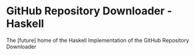 # GitHub Repository Downloader - Haskell 
The [future] home of the Haskell Implementation of the GitHub Repository Downloader
